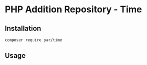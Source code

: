 PHP Addition Repository - Time
==============================

Installation
------------

```
composer require par/time
```

Usage
-----

